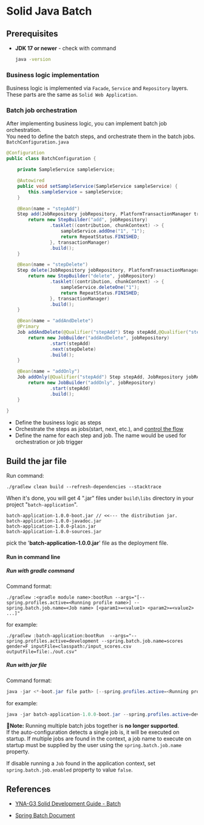 # Solid Java Batch 

## Prerequisites
- **JDK 17 or newer** - check with command 

  ```bash
  java -version
  ```

  

### Business logic implementation
Business logic is implemented via `Facade`, `Service` and `Repository` layers.  
These parts are the same as `Solid Web Application`.  

### Batch job orchestration
After implementing business logic, you can implement batch job orchestration.  
You need to define the batch steps, and orchestrate them in the batch jobs.  
`BatchConfiguration.java`
``` java
@Configuration
public class BatchConfiguration {

    private SampleService sampleService;

    @Autowired
    public void setSampleService(SampleService sampleService) {
        this.sampleService = sampleService;
    }

    @Bean(name = "stepAdd")
    Step add(JobRepository jobRepository, PlatformTransactionManager transactionManager) {
        return new StepBuilder("add", jobRepository)
                .tasklet((contribution, chunkContext) -> {
                    sampleService.addOne("1", "1");
                    return RepeatStatus.FINISHED;
                }, transactionManager)
                .build();
    }

    @Bean(name = "stepDelete")
    Step delete(JobRepository jobRepository, PlatformTransactionManager transactionManager) {
        return new StepBuilder("delete", jobRepository)
                .tasklet((contribution, chunkContext) -> {
                    sampleService.deleteOne("1");
                    return RepeatStatus.FINISHED;
                }, transactionManager)
                .build();
    }

    @Bean(name = "addAndDelete")
    @Primary 
    Job addAndDelete(@Qualifier("stepAdd") Step stepAdd,@Qualifier("stepDelete") Step stepDelete, JobRepository jobRepository) {
        return new JobBuilder("addAndDelete", jobRepository)
                .start(stepAdd)
                .next(stepDelete)
                .build();
    }

    @Bean(name = "addOnly")
    Job addOnly(@Qualifier("stepAdd") Step stepAdd, JobRepository jobRepository) {
        return new JobBuilder("addOnly", jobRepository)
                .start(stepAdd)
                .build();
    }
     
}
```
- Define the business logic as steps
- Orchestrate the steps as jobs(start, next, etc.), and [control the flow](https://docs.spring.io/spring-batch/reference/step/controlling-flow.html)  
- Define the name for each step and job. The name would be used for orchestration or job trigger  

## Build the jar file  
Run command:  
```shell
./gradlew clean build --refresh-dependencies --stacktrace
```

When it's done, you will get 4 ".jar" files under `build\libs` directory in your project "`batch-application`".

```text
batch-application-1.0.0-boot.jar // <<--- the distribution jar.
batch-application-1.0.0-javadoc.jar
batch-application-1.0.0-plain.jar
batch-application-1.0.0-sources.jar
```

pick the '**batch-application-1.0.0.jar**' file as the deployment file.

#### Run in command line

#####  Run with gradle command

Command format:

```shell
./gradlew :<gradle module name>:bootRun --args="[--spring.profiles.active=<Running profile name>] --spring.batch.job.name=<Job name> [<param1>=<value1> <param2>=<value2> ...]"
```

for example:

```shell
./gradlew :batch-application:bootRun  --args="--spring.profiles.active=development --spring.batch.job.name=scores gender=F inputFile=classpath:/input_scores.csv outputFile=file:./out.csv"
```

#####   Run with jar file

Command format:

```java
java -jar <*-boot.jar file path> [--spring.profiles.active=<Running profile name>]  --spring.batch.job.name=<Job name> [<param1>=<value1> <param2>=<value2> ...]
```

for example:

```java
java -jar batch-application-1.0.0-boot.jar --spring.profiles.active=development --spring.batch.job.name=scores gender=F inputFile=classpath:/input_scores.csv outputFile=file:./out.csv
```

**📢Note:**
Running multiple batch jobs together is **no longer supported**.  
 If the auto-configuration detects a single job is, it will be executed on startup.
If multiple jobs are found in the context, a job name to execute on startup must be supplied by the user using the `spring.batch.job.name` property.

If disable running a `Job` found in the application context, set `spring.batch.job.enabled` property to value `false`.

## References
-  [YNA-G3 Solid Development Guide - Batch](https://globalymc.sharepoint.com/teams/yna-g3/SiteAssets/SitePages/WebDocument/SolidDevGuide/en/6.batch/6-1.all-purpose.aspx#6-1-all-purpose)

- [Spring Batch Document](https://docs.spring.io/spring-batch/reference)

